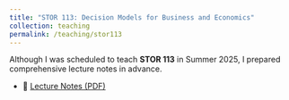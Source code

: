 ```yaml
---
title: "STOR 113: Decision Models for Business and Economics"
collection: teaching
permalink: /teaching/stor113
---
```


Although I was scheduled to teach **STOR 113** in Summer 2025, I prepared comprehensive lecture notes in advance.

- 📄 [Lecture Notes (PDF)](../../assets/files/stor113/lecture_notes.pdf)
